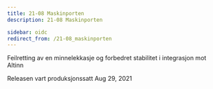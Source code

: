 ```yaml
---
title: 21-08 Maskinporten
description: 21-08 Maskinporten

sidebar: oidc
redirect_from: /21-08_maskinporten
---
```



Feilretting av en minnelekkasje og forbedret stabilitet i integrasjon mot Altinn



Releasen vart produksjonssatt Aug 29, 2021

